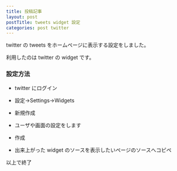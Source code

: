 ```yaml
---
title: 投稿記事
layout: post
postTitle: tweets widget 設定
categories: post twitter
---
```


twitter の tweets をホームページに表示する設定をしました。

利用したのは twitter の widget です。

### 設定方法
* twitter にログイン

* 設定→Settings→Widgets

* 新規作成

* ユーザや画面の設定をします

* 作成

* 出来上がった widget のソースを表示したいページのソースへコピペ

以上で終了